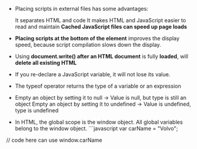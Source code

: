 - Placing scripts in external files has some advantages:

    It separates HTML and code
    It makes HTML and JavaScript easier to read and maintain
    <b>Cached JavaScript files can speed up page loads</b>

- <b>Placing scripts at the bottom of the <body> element</b> improves the display speed, because script compilation slows down the display.

- Using <b>document.write() after an HTML document</b> is fully <b>loaded</b>, will <b>delete all existing HTML</b>

- If you re-declare a JavaScript variable, it will not lose its value.

- The typeof operator returns the type of a variable or an expression

- Empty an object by setting it to null -> Value is null, but type is still an object
Empty an object by setting it to undefined -> Value is undefined, type is undefined

- In HTML, the global scope is the window object. All global variables belong to the window object.
<t>```javascript
var carName = "Volvo";

// code here can use window.carName
```</t>
